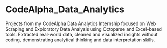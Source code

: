 # CodeAlpha_Data_Analytics
Projects from my CodeAlpha Data Analytics Internship focused on Web Scraping and Exploratory Data Analysis using Octoparse and Excel-based tools. Extracted real-world data, cleaned and visualized insights without coding, demonstrating analytical thinking and data interpretation skills.

